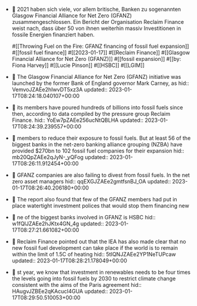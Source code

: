 - 📝 2021 haben sich viele, vor allem britische, Banken zu sogenannten  Glasgow Financial Alliance for Net Zero (GFANZ) zusammengeschlossen. Ein Bericht der Organisation  Reclaim Finance weist nach, dass über 50 von ihnen weiterhin massiv Investitionen in fossile Energien finanziert haben.
  
  #[[Throwing Fuel on the Fire: GFANZ financing of fossil fuel expansion]] #[[fossil fuel finance]] #[[2023-01-17]] #[[Reclaim Finance]] #[[Glasgow Financial Alliance for Net Zero (GFANZ)]] #[[fossil expansion]] #[[by: Fiona Harvey]] #[[Lucie Pinson]] #[[HSBC]] #[[LGIM]]
- 📌 The Glasgow Financial Alliance for Net Zero (GFANZ) initiative was launched by the former Bank of England governor Mark Carney, as
  hid:: VemvoJZAEe2hIwvDT5xz3A
  updated:: 2023-01-17T08:24:18.040107+00:00
- 📌 its members have poured hundreds of billions into fossil fuels since then, according to data compiled by the pressure group Reclaim Finance.
  hid:: YoEw7pZAEe256ucNtQBLHA
  updated:: 2023-01-17T08:24:39.239557+00:00
- 📌 members to reduce their exposure to fossil fuels. But at least 56 of the biggest banks in the net-zero banking alliance grouping (NZBA) have provided $270bn to 102 fossil fuel companies for their expansion
  hid:: mb20QpZAEe2qJyN-_yQFog
  updated:: 2023-01-17T08:26:11.912454+00:00
- 📌 GFANZ companies are also failing to divest from fossil fuels. In the net zero asset managers
  hid:: qqEXGJZAEe2gmtfsnBJ_OA
  updated:: 2023-01-17T08:26:40.206180+00:00
- 📌 The report also found that few of the GFANZ members had put in place watertight investment polices that would stop them financing new
- 📌 ne of the biggest banks involved in GFANZ is HSBC
  hid:: w1fQlJZAEe2hJKtx4GN_4g
  updated:: 2023-01-17T08:27:21.661082+00:00
- 📌 Reclaim Finance pointed out that the IEA has also made clear that no new fossil fuel development can take place if the world is to remain within the limit of 1.5C of heating
  hid:: 5tIQNJZAEe2YP1NeTUPcaw
  updated:: 2023-01-17T08:28:21.178049+00:00
- 📌 st year, we know that investment in renewables needs to be four times the levels going into fossil fuels by 2030 to restrict climate change consistent with the aims of the Paris agreement
  hid:: HAugvJZBEe2qKAcucI4GUA
  updated:: 2023-01-17T08:29:50.510053+00:00